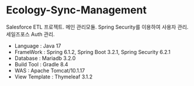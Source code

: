 # Ecology-Sync-Management
Salesforce ETL 프로젝트. 메인 관리모듈. Spring Security를 이용하여 사용자 관리. 세일즈포스 Auth 관리.

* Language   : Java 17
* FrameWork  : Spring 6.1.2, Spring Boot 3.2.1, Spring Security 6.2.1
* Database   : Mariadb 3.2.0
* Build Tool : Gradle 8.4
* WAS        : Apache Tomcat/10.1.17
* View Template : Thymeleaf 3.1.2
